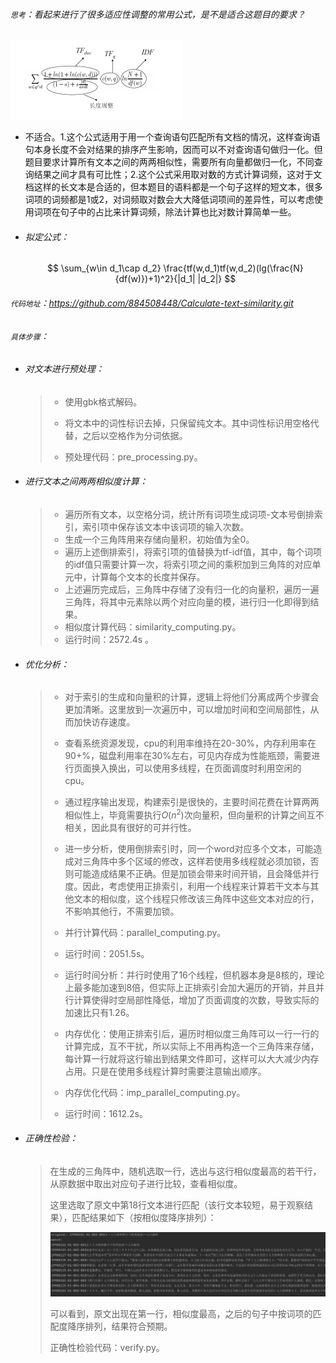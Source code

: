 ###### `思考`：看起来进行了很多适应性调整的常用公式，是不是适合这题目的要求？

 <img src="images/image-1.png" style="zoom:50%;" />

- 不适合。1.这个公式适用于用一个查询语句匹配所有文档的情况，这样查询语句本身长度不会对结果的排序产生影响，因而可以不对查询语句做归一化。但题目要求计算所有文本之间的两两相似性，需要所有向量都做归一化，不同查询结果之间才具有可比性；2.这个公式采用取对数的方式计算词频，这对于文档这样的长文本是合适的，但本题目的语料都是一个句子这样的短文本，很多词项的词频都是1或2，对词频取对数会大大降低词项间的差异性，可以考虑使用词项在句子中的占比来计算词频，除法计算也比对数计算简单一些。

- ###### 拟定公式：
  
  $$
  \sum_{w\in d_1\cap d_2} \frac{tf(w,d_1)tf(w,d_2)(lg(\frac{N}{df(w)})+1)^2}{|d_1| |d_2|}
  $$
  

###### `代码地址`：https://github.com/884508448/Calculate-text-similarity.git

###### `具体步骤`：

- ###### 对文本进行预处理：

  > - 使用gbk格式解码。
  >
  > - 将文本中的词性标识去掉，只保留纯文本。其中词性标识用空格代替，之后以空格作为分词依据。
  >
  > - 预处理代码：pre_processing.py。
  
- ###### 进行文本之间两两相似度计算：

  > - 遍历所有文本，以空格分词，统计所有词项生成词项-文本号倒排索引，索引项中保存该文本中该词项的输入次数。
  > - 生成一个三角阵用来存储向量积，初始值为全0。
  > - 遍历上述倒排索引，将索引项的值替换为tf-idf值，其中，每个词项的idf值只需要计算一次，将索引项之间的乘积加到三角阵的对应单元中，计算每个文本的长度并保存。
  > - 上述遍历完成后，三角阵中存储了没有归一化的向量积，遍历一遍三角阵，将其中元素除以两个对应向量的模，进行归一化即得到结果。
  > - 相似度计算代码：similarity_computing.py。
  > - 运行时间：2572.4s 。
  
- ###### 优化分析：

  > - 对于索引的生成和向量积的计算，逻辑上将他们分离成两个步骤会更加清晰。这里放到一次遍历中，可以增加时间和空间局部性，从而加快访存速度。
  >
  > - 查看系统资源发现，cpu的利用率维持在20-30%，内存利用率在90+%，磁盘利用率在30%左右，可见内存成为性能瓶颈，需要进行页面换入换出，可以使用多线程，在页面调度时利用空闲的cpu。
  >
  > - 通过程序输出发现，构建索引是很快的，主要时间花费在计算两两相似性上，毕竟需要执行$O(n^2)$次向量积，但向量积的计算之间互不相关，因此具有很好的可并行性。
  >
  > - 进一步分析，使用倒排索引时，同一个word对应多个文本，可能造成对三角阵中多个区域的修改，这样若使用多线程就必须加锁，否则可能造成结果不正确。但是加锁会带来时间开销，且会降低并行度。因此，考虑使用正排索引，利用一个线程来计算若干文本与其他文本的相似度，这个线程只修改该三角阵中这些文本对应的行，不影响其他行，不需要加锁。
  >
  > - 并行计算代码：parallel_computing.py。
  >
  > - 运行时间：2051.5s。
  >
  > - 运行时间分析：并行时使用了16个线程，但机器本身是8核的，理论上最多能加速到8倍，但实际上正排索引会加大遍历的开销，并且并行计算使得时空局部性降低，增加了页面调度的次数，导致实际的加速比只有1.26。
  >
  > - 内存优化：使用正排索引后，遍历时相似度三角阵可以一行一行的计算完成，互不干扰，所以实际上不用再构造一个三角阵来存储，每计算一行就将这行输出到结果文件即可，这样可以大大减少内存占用。只是在使用多线程计算时需要注意输出顺序。
  >
  > - 内存优化代码：imp_parallel_computing.py。
  >
  > - 运行时间：1612.2s。

- ###### 正确性检验：

  > 在生成的三角阵中，随机选取一行，选出与这行相似度最高的若干行，从原数据中取出对应句子进行比较，查看相似度。
  >
  > 这里选取了原文中第18行文本进行匹配（该行文本较短，易于观察结果），匹配结果如下（按相似度降序排列）：
  >
  > <img src="images/image-2.png" style="zoom:50%;" />
  >
  > 可以看到，原文出现在第一行，相似度最高，之后的句子中按词项的匹配度降序排列，结果符合预期。
  >
  > 正确性检验代码：verify.py。

